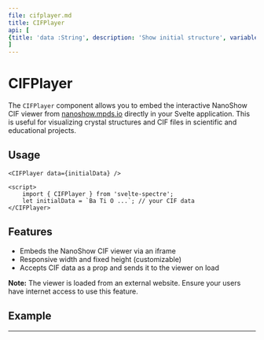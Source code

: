 ```yaml
---
file: cifplayer.md
title: CIFPlayer
api: [
{title: 'data :String', description: 'Show initial structure', variables: 'data: string (CIF data to visualize, sent to the viewer on load)'},
]
---
```


<script>
		import { CIFPlayer } from '$lib';
		let initialData = `Ba Ti O  Ba Ti O  Ba Ti O  Ba Ti O  Ba Ti O  Ba Ti O  Ba Ti O  Ba Ti O
1.0000000000000000
		8.0000000000000000    0.0000000000000000    0.0000000000000000
		0.0000000000000000    8.0000000000000000    0.0000000000000000
		0.0000000000000000    0.0000000000000000    8.0000000000000000
Ba  Ti  O   Ba  Ti  O   Ba  Ti  O   Ba  Ti  O   Ba  Ti  O   Ba  Ti  O   Ba  Ti  O   Ba  Ti  O
	1   1   3   1   1   3   1   1   3   1   1   3   1   1   3   1   1   3   1   1   3   1   1   3
Cartesian
-1.0000000000000000 -1.0000000000000000 -1.0000000000000000
-3.0000000000000000 -3.0000000000000000 -3.0000000000000000
-1.0000000000000000 -3.0000000000000000 -3.0000000000000000
-3.0000000000000000 -1.0000000000000000 -3.0000000000000000
-3.0000000000000000 -3.0000000000000000 -1.0000000000000000
-1.0000000000000000 -1.0000000000000000  3.0000000000000000
-3.0000000000000000 -3.0000000000000000  1.0000000000000000
-1.0000000000000000 -3.0000000000000000  1.0000000000000000
-3.0000000000000000 -1.0000000000000000  1.0000000000000000
-3.0000000000000000 -3.0000000000000000  3.0000000000000000
-1.0000000000000000  3.0000000000000000 -1.0000000000000000
-3.0000000000000000  1.0000000000000000 -3.0000000000000000
-1.0000000000000000  1.0000000000000000 -3.0000000000000000
-3.0000000000000000  3.0000000000000000 -3.0000000000000000
-3.0000000000000000  1.0000000000000000 -1.0000000000000000
-1.0000000000000000  3.0000000000000000  3.0000000000000000
-3.0000000000000000  1.0000000000000000  1.0000000000000000
-1.0000000000000000  1.0000000000000000  1.0000000000000000
-3.0000000000000000  3.0000000000000000  1.0000000000000000
-3.0000000000000000  1.0000000000000000  3.0000000000000000
3.0000000000000000 -1.0000000000000000 -1.0000000000000000
1.0000000000000000 -3.0000000000000000 -3.0000000000000000
3.0000000000000000 -3.0000000000000000 -3.0000000000000000
1.0000000000000000 -1.0000000000000000 -3.0000000000000000
1.0000000000000000 -3.0000000000000000 -1.0000000000000000
3.0000000000000000 -1.0000000000000000  3.0000000000000000
1.0000000000000000 -3.0000000000000000  1.0000000000000000
3.0000000000000000 -3.0000000000000000  1.0000000000000000
1.0000000000000000 -1.0000000000000000  1.0000000000000000
1.0000000000000000 -3.0000000000000000  3.0000000000000000
3.0000000000000000  3.0000000000000000 -1.0000000000000000
1.0000000000000000  1.0000000000000000 -3.0000000000000000
3.0000000000000000  1.0000000000000000 -3.0000000000000000
1.0000000000000000  3.0000000000000000 -3.0000000000000000
1.0000000000000000  1.0000000000000000 -1.0000000000000000
3.0000000000000000  3.0000000000000000  3.0000000000000000
1.0000000000000000  1.0000000000000000  1.0000000000000000
3.0000000000000000  1.0000000000000000  1.0000000000000000
1.0000000000000000  3.0000000000000000  1.0000000000000000
1.0000000000000000  1.0000000000000000  3.0000000000000000`;
</script>

# CIFPlayer

The `CIFPlayer` component allows you to embed the interactive NanoShow CIF viewer from [nanoshow.mpds.io](http://nanoshow.mpds.io/) directly in your Svelte application. This is useful for visualizing crystal structures and CIF files in scientific and educational projects.

## Usage

```svelte
<CIFPlayer data={initialData} />

<script>
    import { CIFPlayer } from 'svelte-spectre';
    let initialData = `Ba Ti O ...`; // your CIF data
</CIFPlayer>
```

## Features

-   Embeds the NanoShow CIF viewer via an iframe
-   Responsive width and fixed height (customizable)
-   Accepts CIF data as a prop and sends it to the viewer on load

**Note:** The viewer is loaded from an external website. Ensure your users have internet access to use this feature.

## Example

<CIFPlayer data={initialData} />

---
